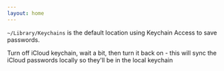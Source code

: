 ```yaml
---
layout: home
---
```


`~/Library/Keychains` is the default location using Keychain Access to save passwords.

Turn off iCloud keychain, wait a bit, then turn it back on - this will sync the iCloud passwords locally so they'll be in the local keychain

